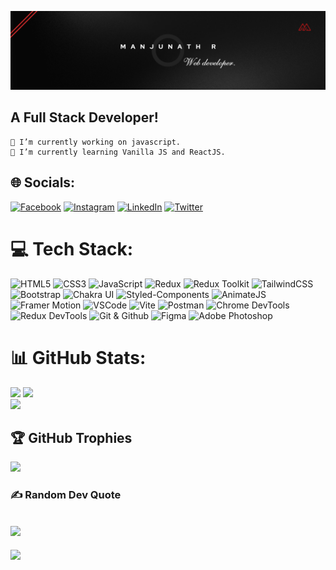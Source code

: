 [![Banner](https://github.com/manju1807/manju1807/blob/main/profile1.png)](https://github.com/manju1807/manju1807)
## A Full Stack Developer!
    
    🔭 I’m currently working on javascript.  
    🌱 I’m currently learning Vanilla JS and ReactJS.


## 🌐 Socials:
[![Facebook](https://img.shields.io/badge/Facebook-%231877F2.svg?logo=Facebook&logoColor=white)](https://facebook.com/manju1807) [![Instagram](https://img.shields.io/badge/Instagram-%23E4405F.svg?logo=Instagram&logoColor=white)](https://instagram.com/itz.me.manju) [![LinkedIn](https://img.shields.io/badge/LinkedIn-%230077B5.svg?logo=linkedin&logoColor=white)](https://linkedin.com/in/manju1807) [![Twitter](https://img.shields.io/badge/Twitter-%231DA1F2.svg?logo=Twitter&logoColor=white)](https://twitter.com/manja_1807)

# 💻 Tech Stack:
 ![HTML5](https://img.shields.io/badge/html5-%23E34F26.svg?style=for-the-badge&logo=html5&logoColor=white)
 ![CSS3](https://img.shields.io/badge/css3-%231572B6.svg?style=for-the-badge&logo=css3&logoColor=white)
 ![JavaScript](https://img.shields.io/badge/javascript-%23323330.svg?style=for-the-badge&logo=javascript&logoColor=%23F7DF1E)
 ![Redux](https://img.shields.io/badge/redux-%23593d88.svg?style=for-the-badge&logo=redux&logoColor=white)
 ![Redux Toolkit](https://img.shields.io/badge/redux%20toolkit-%23405060.svg?style=for-the-badge&logo=redux&logoColor=white)
 ![TailwindCSS](https://img.shields.io/badge/tailwindcss-%2338B2AC.svg?style=for-the-badge&logo=tailwind-css&logoColor=white)
 ![Bootstrap](https://img.shields.io/badge/bootstrap-%23563D7C.svg?style=for-the-badge&logo=bootstrap&logoColor=white)
 ![Chakra UI](https://img.shields.io/badge/chakra%20ui-319795?style=for-the-badge&logo=chakra-ui&logoColor=white)
 ![Styled-Components](https://img.shields.io/badge/styled--components-DB7093?style=for-the-badge&logo=styled-components&logoColor=white)
 ![AnimateJS](https://img.shields.io/badge/animate.js-%23000000.svg?style=for-the-badge&logo=animate.css&logoColor=white)
 ![Framer Motion](https://img.shields.io/badge/framer%20motion-%23565FFA.svg?style=for-the-badge&logo=framer&logoColor=white)
 ![VSCode](https://img.shields.io/badge/visual%20studio%20code-%23007ACC.svg?style=for-the-badge&logo=visual-studio-code&logoColor=white)
 ![Vite](https://img.shields.io/badge/vite-%2300C4CC.svg?style=for-the-badge&logo=vite&logoColor=white)
 ![Postman](https://img.shields.io/badge/postman-%23FF6C37.svg?style=for-the-badge&logo=postman&logoColor=white)
 ![Chrome DevTools](https://img.shields.io/badge/chrome%20devtools-%23DE4B29.svg?style=for-the-badge&logo=google-chrome&logoColor=white)
 ![Redux DevTools](https://img.shields.io/badge/redux%20devtools-%23593d88.svg?style=for-the-badge&logo=redux&logoColor=white)
![Git & Github](https://img.shields.io/badge/git%20&%20github-%23121011.svg?style=for-the-badge&logo=github&logoColor=white)
 ![Figma](https://img.shields.io/badge/figma-%23F24E1E.svg?style=for-the-badge&logo=figma&logoColor=white)
 ![Adobe Photoshop](https://img.shields.io/badge/adobe%20photoshop-%2331A8FF.svg?style=for-the-badge&logo=adobe-photoshop&logoColor=white)

# 📊 GitHub Stats:
![](https://github-readme-stats.vercel.app/api?username=manju1807&theme=vue-dark&hide_border=false&include_all_commits=true&count_private=true)
![](https://github-readme-streak-stats.herokuapp.com/?user=manju1807&theme=vue-dark&hide_border=false)<br/>
![](https://github-readme-stats.vercel.app/api/top-langs/?username=manju1807&theme=vue-dark&hide_border=false&include_all_commits=true&count_private=true&layout=compact)<br/>


## 🏆 GitHub Trophies
![](https://github-profile-trophy.vercel.app/?username=manju1807&theme=flat&no-frame=true&no-bg=true&margin-w=4)

### ✍️ Random Dev Quote
![](https://quotes-github-readme.vercel.app/api?type=vetical&theme=dark)
---
[![](https://visitcount.itsvg.in/api?id=manju1807&icon=2&color=3)](https://visitcount.itsvg.in)

<!-- Proudly created with GPRM ( https://gprm.itsvg.in ) -->
